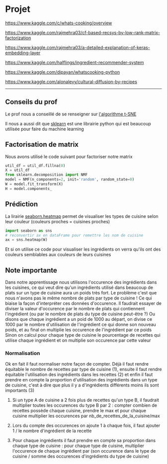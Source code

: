 # Projet

<https://www.kaggle.com/c/whats-cooking/overview>

<https://www.kaggle.com/rajmehra03/cf-based-recsys-by-low-rank-matrix-factorization>

<https://www.kaggle.com/rajmehra03/a-detailed-explanation-of-keras-embedding-layer>

<https://www.kaggle.com/halflings/ingredient-recommender-system>

<https://www.kaggle.com/dipayan/whatscooking-python>

<https://www.kaggle.com/alonalevy/cultural-diffusion-by-recipes>

---

## Conseils du prof

Le prof nous a conseillé de se renseigner sur [l'algorithme t-SNE](https://fr.wikipedia.org/wiki/Algorithme_t-SNE)

Il nous a aussi dit que [sklearn](https://scikit-learn.org/) est une librairie python qui est beaucoup utilisée pour faire du machine learning

## Factorisation de matrix

Nous avons utilisé le code suivant pour factoriser notre matrix

```python
util_df = util_df.fillna(0)
X = util_df
from sklearn.decomposition import NMF
model = NMF(n_components=2, init='random', random_state=0)
W = model.fit_transform(X)
H = model.components_
```

## Prédiction

La lirairie [seaborn.heatmap](http://seaborn.pydata.org/generated/seaborn.heatmap.html) permet de visualiser les types de cuisine selon leur couleur (couleurs proches = cuisines proches)

```python
import seaborn as sns
# reconvertir ax en dataFrame pour remettre les nom de cuisine
ax = sns.heatmap(W)
```

Et si on utilise ce code pour visualiser les ingrédients on verra qu'ils ont des couleurs semblables aux couleurs de leurs cuisines

## Note importante

Dans notre apprentissage nous utilisons l'occurence des ingrédients dans les cuisines, ce qui veut dire qu'un ingrédients utilisé dans beaucoup de plats sur un type de cuisine aura un poids très fort. Le problème c'est que nous n'avons pas le même nombre de plats par type de cuisine ! Ce qui biaise la façon d'interpréter ces données d'occurence. Il faudrait essayer de diviser la valeur d'occurence par le nombre de plats qui contiennent l'ingrédient (ou par le nombre de plats du type de cuisine peut-être ?)
Ou disons que chaque ingrédient a un poid de 1000 au départ, on divise ce 1000 par le nombre d'utilisation de l'ingrédient ce qui donne son nouveau poids, et au final on multiplie les occurence de l'ingrédient par ce poids
Sinon on calcul pour chaque type de cuisine le pourcentage de recettes qui utilise chaque ingrédient et on multiplie son occurence par cette valeur

### Normalisation

Ok en fait il faut normaliser notre façon de compter. Déjà il faut rendre équitable le nombre de recettes par type de cuisine (1), ensuite il faut rendre équitable l'utilisation des ingrédients dans les recettes (2) et enfin il faut prendre en compte la proportion d'utilisation des ingrédients dans un type de cuisine, c'est à dire que plus il y a d'ingrédients différents moins ils sont importants (3)

1. Si un type A de cuisine a 2 fois plus de recettes qu'un type B, il faudrait multiplier toutes les occurences du type B par 2 : compter combien de recettes possède chaque cuisine, prendre le max et pour chaque cuisine multiplier les occurences par nb_de_recettes_de_la_cuisine/max

2. Lors du compte des occurences on ajoute 1 à chaque fois, il faut ajouter 1 / le nombre d'ingrédient de la recette

3. Pour chaque ingrédients il faut prendre en compte sa proportion dans chaque type de cuisine : pour chaque type de cuisine, multiplier l'occurence de chaque ingrédient par (son occurence dans le type de cuisine / somme des occurences d'ingrédients du type de cuisine)
